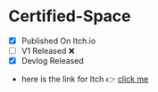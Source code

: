 # Certified-Space
- [x] Published On Itch.io 
- [ ] V1 Released :x:
- [x] Devlog Released

- here is the link for Itch :point_right: [click me](https://ayush-101.itch.io/certified-space)


